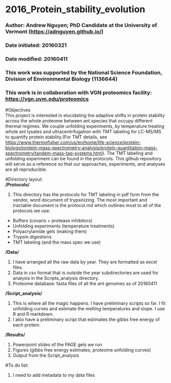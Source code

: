 # 2016_Protein_stability_evolution
### Author: Andrew Nguyen; PhD Candidate at the University of Vermont (https://adnguyen.github.io/)
### Date initiated: 20160321    
### Date modified: 20160411     
### This work was supported by the National Science Foundation, Division of Environmental Biology (1136644)      
### This work is in collaboration with VGN proteomics facility: https://vgn.uvm.edu/proteomics


#Objectives     
This project is interested in elucidating the adaptive shifts in protein stability across the whole proteome between ant species that occupy different thermal regimes. We couple unfolding experiments, by temperature treating whole ant lysates and ultracentrifugation with TMT labeling for LC-MS/MS to quantify protein stability.(For TMT details, see https://www.thermofisher.com/us/en/home/life-science/protein-biology/protein-mass-spectrometry-analysis/protein-quantitation-mass-spectrometry/tandem-mass-tag-systems.html). The TMT labeling and unfolding experiment can be found in the protocols. This github repository will serve as a reference so that our approaches, experiments, and analyses are all reproducible. 

#Directory layout:    
**/Protocols/**    
1) This directory has the protocols for TMT labeling in pdf form from the vendor, word document of trypsinizing. The most important and tractable document is the protocol.md which outlines most to all of the protocols we use:
  * Buffers (covaris + protease inhibitors)
  * Unfolding experiments (temperature treatments)
  * Polyacrylamide gels (making them) 
  * Trypsin digestions
  * TMT labeling (and the mass spec we use)

**/Data/**     
1) I have arranged all the raw data by year. They are formatted as excel files.      
2) Data in csv format that is  outside the year subdirectories are used for analysis in the Scripts_analysis directory. 
3) Proteome database: fasta files of all the ant genomes as of 20160411

**/Script_analysis/**    
1) This is where all the magic happens. I have preliminary scripts so far. I fit unfolding curves and estimate the melting temperatures and slope. I use R and R markdown. 
2) I also have a preliminary script that estimates the gibbs free energy of each protein.  

**/Results/**    
1) Powerpoint slides of the PAGE gels we run    
2) Figures (gibbs free energy estimates, proteome unfolding curves)    
3) Output from the Script_analysis    

#To do list:      
1) I need to add metadata to my data files 
